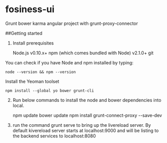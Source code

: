 # fosiness-ui
Grunt bower karma angular project with grunt-proxy-connector

##Getting started

1) Install prerequisites

    Node.js v0.10.x+
    npm (which comes bundled with Node) v2.1.0+
    git
    
  You can check if you have Node and npm installed by typing:
  
    node --version && npm --version

  Install the Yeoman toolset
  
    npm install --global yo bower grunt-cli
    
2) Run below commands to install the node and bower dependencies into local.

     npm update
     bower update
     npm install grunt-connect-proxy --save-dev
    
3) run the command grunt serve to bring up the livereload server.
  By default kivereload server starts at localhost:9000 and will be listing to the backend services to localhost:8080
  
  
